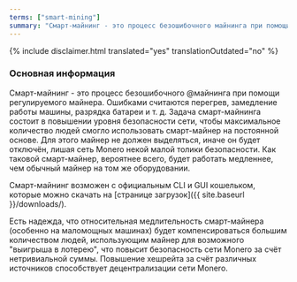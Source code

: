 ```yaml
---
terms: ["smart-mining"]
summary: "Смарт-майнинг - это процесс безошибочного майнинга при помощи регулируемого майнера"
---
```


{% include disclaimer.html translated="yes" translationOutdated="no" %}
### Основная информация

Смарт-майнинг - это процесс безошибочного @майнинга при помощи регулируемого майнера. Ошибками считаются перегрев, замедление работы машины, разрядка батареи и т. д. Задача смарт-майнинга состоит в повышении уровня безопасности сети, чтобы максимальное количество людей смогло использовать смарт-майнер на постоянной основе. Для этого майнер не должен выделяться, иначе он будет отключён, лишая сеть Monero некой малой толики безопасности. Как таковой смарт-майнер, вероятнее всего, будет работать медленнее, чем обычный майнер на том же оборудовании.

Смарт-майнинг возможен с официальным CLI и GUI кошельком, которые можно скачать на [странице загрузок]({{ site.baseurl }}/downloads/).

Есть надежда, что относительная медлительность смарт-майнера (особенно на маломощных машинах) будет компенсироваться большим количеством людей, использующим майнер для возможного "выигрыша в лотерею", что повысит безопасность сети Monero за счёт нетривиальной суммы. Повышение хешрейта за счёт различных источников способствует децентрализации сети Monero.

